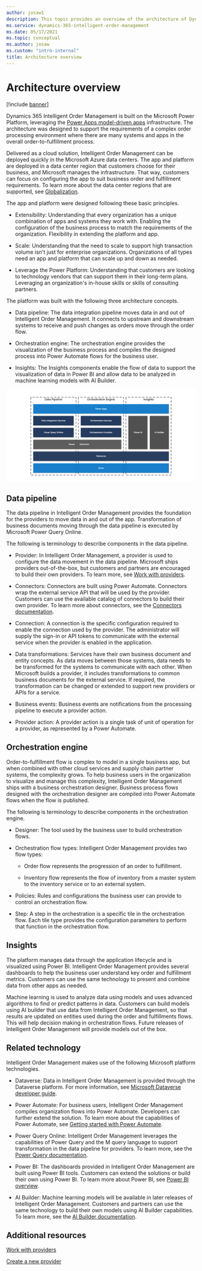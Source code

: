 ```yaml
---
author: josaw1
description: This topic provides an overview of the architecture of Dynamics 365 Intelligent Order Management.
ms.service: dynamics-365-intelligent-order-management
ms.date: 05/17/2021
ms.topic: conceptual
ms.author: josaw
ms.custom: "intro-internal"
title: Architecture overview
---
```



# Architecture overview

[!include [banner](includes/banner.md)]



Dynamics 365 Intelligent Order Management is built on the Microsoft Power Platform, leveraging the [Power Apps model-driven apps](/powerapps/maker/model-driven-apps/) infrastructure. The architecture was designed to support the requirements of a complex order processing environment where there are many systems and apps in the overall order-to-fulfillment process.

Delivered as a cloud solution, Intelligent Order Management can be deployed quickly in the Microsoft Azure data centers. The app and platform are deployed in a data center region that customers choose for their business, and Microsoft manages the infrastructure. That way, customers can focus on configuring the app to suit business order and fulfillment requirements. To learn more about the data center regions that are supported, see [Globalization](globalization.md).

The app and platform were designed following these basic principles.

-   Extensibility: Understanding that every organization has a unique combination of apps and systems they work with. Enabling the configuration of the business process to match the requirements of the organization. Flexibility in extending the platform and app.

-   Scale: Understanding that the need to scale to support high transaction volume isn't just for enterprise organizations. Organizations of all types need an app and platform that can scale up and down as needed.

-   Leverage the Power Platform: Understanding that customers are looking to technology vendors that can support them in their long-term plans. Leveraging an organization's in-house skills or skills of consulting partners.

The platform was built with the following three architecture concepts.

-   Data pipeline: The data integration pipeline moves data in and out of Intelligent Order Management. It connects to upstream and downstream systems to receive and push changes as orders move through the order flow.

-   Orchestration engine: The orchestration engine provides the visualization of the business process and compiles the designed process into Power Automate flows for the business user.

-   Insights: The Insights components enable the flow of data to support the visualization of data in Power BI and allow data to be analyzed in machine learning models with AI Builder.

![Architecture overview diagram.](media/architecture.png)

## Data pipeline 

The data pipeline in Intelligent Order Management provides the foundation for the providers to move data in and out of the app. Transformation of business documents moving through the data pipeline is executed by Microsoft Power Query Online.

The following is terminology to describe components in the data pipeline.

-   Provider: In Intelligent Order Management, a provider is used to configure the data movement in the data pipeline. Microsoft ships providers out-of-the-box, but customers and partners are encouraged to build their own providers. To learn more, see [Work with providers](work-providers.md).

-   Connectors: Connectors are built using Power Automate. Connectors wrap the external service API that will be used by the provider. Customers can use the available catalog of connectors to build their own provider. To learn more about connectors, see the [Connectors documentation](https://docs.microsoft.com/connectors/).

-   Connection: A connection is the specific configuration required to enable the connection used by the provider. The administrator will supply the sign-in or API tokens to communicate with the external service when the provider is enabled in the application.

-   Data transformations: Services have their own business document and entity concepts. As data moves between those systems, data needs to be transformed for the systems to communicate with each other. When Microsoft builds a provider, it includes transformations to common business documents for the external service. If required, the transformation can be changed or extended to support new providers or APIs for a service.

-   Business events: Business events are notifications from the processing pipeline to execute a provider action.

-   Provider action: A provider action is a single task of unit of operation for a provider, as represented by a Power Automate.

## Orchestration engine

Order-to-fulfillment flow is complex to model in a single business app, but when combined with other cloud services and supply chain partner systems, the complexity grows. To help business users in the organization to visualize and manage this complexity, Intelligent Order Management ships with a business orchestration designer. Business process flows designed with the orchestration designer are compiled into Power Automate flows when the flow is published.

The following is terminology to describe components in the orchestration engine.

-   Designer: The tool used by the business user to build orchestration flows.

-   Orchestration flow types: Intelligent Order Management provides two flow types:

    -   Order flow represents the progression of an order to fulfillment.

    -   Inventory flow represents the flow of inventory from a master system to the inventory service or to an external system.

-   Policies: Rules and configurations the business user can provide to control an orchestration flow.

-   Step: A step in the orchestration is a specific tile in the orchestration flow. Each tile type provides the configuration parameters to perform that function in the orchestration flow.

## Insights

The platform manages data through the application lifecycle and is visualized using Power BI. Intelligent Order Management provides several dashboards to help the business user understand key order and fulfillment metrics. Customers can use the same technology to present and combine data from other apps as needed.

Machine learning is used to analyze data using models and uses advanced algorithms to find or predict patterns in data. Customers can build models using AI builder that use data from Intelligent Order Management, so that results are updated on entities used during the order and fulfillments flows. This will help decision making in orchestration flows. Future releases of Intelligent Order Management will provide models out of the box.

## Related technology

Intelligent Order Management makes use of the following Microsoft platform technologies.

-   Dataverse: Data in Intelligent Order Management is provided through the Dataverse platform. For more information, see [Microsoft Dataverse developer guide](/powerapps/developer/data-platform/overview.md).

-   Power Automate: For business users, Intelligent Order Management compiles organization flows into Power Automate. Developers can further extend the solution. To learn more about the capabilities of Power Automate, see [Getting started with Power Automate](/power-automate/getting-started.md).

-   Power Query Online: Intelligent Order Management leverages the capabilities of Power Query and the M query language to support transformation in the data pipeline for providers. To learn more, see the [Power Query documentation](/power-query/power-query-what-is-power-query).

-   Power BI: The dashboards provided in Intelligent Order Management are built using Power BI tools. Customers can extend the solutions or build their own using Power BI. To learn more about Power BI, see [Power BI overview](/power-bi/fundamentals/power-bi-overview.md).

-   AI Builder: Machine learning models will be available in later releases of Intelligent Order Management. Customers and partners can use the same technology to build their own models using AI Builder capabilities. To learn more, see the [AI Builder documentation](https://docs.microsoft.com/en-us/ai-builder/).

## Additional resources

[Work with providers](work-providers.md)

[Create a new provider](create-new-provider.md)
